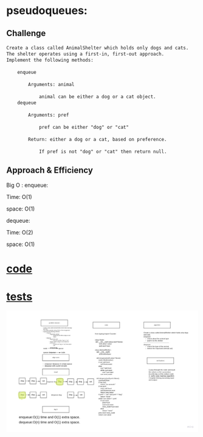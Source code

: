 # pseudoqueues:

## Challenge


    Create a class called AnimalShelter which holds only dogs and cats.
    The shelter operates using a first-in, first-out approach.
    Implement the following methods:

        enqueue

            Arguments: animal

                animal can be either a dog or a cat object.
        dequeue

            Arguments: pref

                pref can be either "dog" or "cat"

            Return: either a dog or a cat, based on preference.

                If pref is not "dog" or "cat" then return null.


## Approach & Efficiency

Big O :
enqueue:

 Time: O(1)

space: O(1)

dequeue:

 Time: O(2)

space: O(1)

# [code](stack_queue_animal_shelter.py)

# [tests](stack_queue_animal_shelter.py)

![whiteboard](stack_queue_animal_shelter.jpg)
